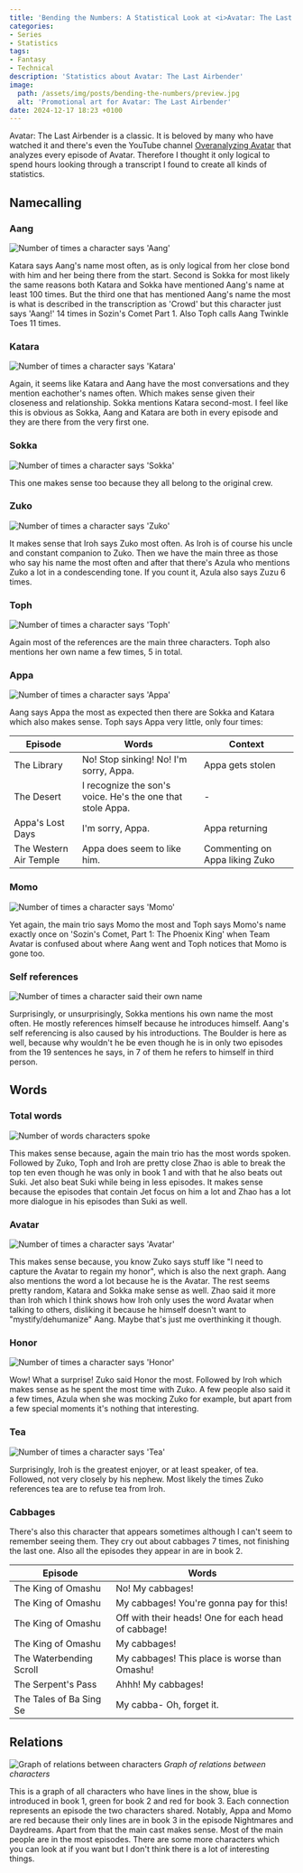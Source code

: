 ```yaml
---
title: 'Bending the Numbers: A Statistical Look at <i>Avatar: The Last Airbender</i>'
categories:
- Series
- Statistics
tags:
- Fantasy
- Technical
description: 'Statistics about Avatar: The Last Airbender'
image:
  path: /assets/img/posts/bending-the-numbers/preview.jpg
  alt: 'Promotional art for Avatar: The Last Airbender'
date: 2024-12-17 18:23 +0100
---
```

Avatar: The Last Airbender is a classic. It is beloved by many who have watched it and there's even the YouTube channel [Overanalyzing Avatar](https://www.youtube.com/@overanalyzingavatar) that analyzes every episode of Avatar. Therefore I thought it only logical to spend hours looking through a transcript I found to create all kinds of statistics.

## Namecalling

### Aang

![Number of times a character says 'Aang'](/assets/img/posts/bending-the-numbers/aang.png)

Katara says Aang's name most often, as is only logical from her close bond with him and her being there from the start. Second is Sokka for most likely the same reasons both Katara and Sokka have mentioned Aang's name at least 100 times. But the third one that has mentioned Aang's name the most is what is described in the transcription as 'Crowd' but this character just says 'Aang!' 14 times in Sozin's Comet Part 1. Also Toph calls Aang Twinkle Toes 11 times.

### Katara

![Number of times a character says 'Katara'](/assets/img/posts/bending-the-numbers/katara.png)

Again, it seems like Katara and Aang have the most conversations and they mention eachother's names often. Which makes sense given their closeness and relationship. Sokka mentions Katara second-most. I feel like this is obvious as Sokka, Aang and Katara are both in every episode and they are there from the very first one.

### Sokka

![Number of times a character says 'Sokka'](/assets/img/posts/bending-the-numbers/sokka.png)

This one makes sense too because they all belong to the original crew.

### Zuko

![Number of times a character says 'Zuko'](/assets/img/posts/bending-the-numbers/zuko.png)

It makes sense that Iroh says Zuko most often. As Iroh is of course his uncle and constant companion to Zuko. Then we have the main three as those who say his name the most often and after that there's Azula who mentions Zuko a lot in a condescending tone. If you count it, Azula also says Zuzu 6 times.

### Toph

![Number of times a character says 'Toph'](/assets/img/posts/bending-the-numbers/toph.png)

Again most of the references are the main three characters. Toph also mentions her own name a few times, 5 in total.

### Appa

![Number of times a character says 'Appa'](/assets/img/posts/bending-the-numbers/appa.png)

Aang says Appa the most as expected then there are Sokka and Katara which also makes sense. Toph says Appa very little, only four times:

| Episode                | Words                                                      | Context                        |
| ---------------------- | ---------------------------------------------------------- | ------------------------------ |
| The Library            | No! Stop sinking! No! I'm sorry, Appa.                     | Appa gets stolen               |
| The Desert             | I recognize the son's voice. He's the one that stole Appa. | -                              |
| Appa's Lost Days       | I'm sorry, Appa.                                           | Appa returning                 |
| The Western Air Temple | Appa  does seem to like him.                               | Commenting on Appa liking Zuko |

### Momo

![Number of times a character says 'Momo'](/assets/img/posts/bending-the-numbers/momo.png)

Yet again, the main trio says Momo the most and Toph says Momo's name exactly once on 'Sozin's Comet, Part 1: The Phoenix King' when Team Avatar is confused about where Aang went and Toph notices that Momo is gone too.

### Self references

![Number of times a character said their own name](/assets/img/posts/bending-the-numbers/self_reference.png)

Surprisingly, or unsurprisingly, Sokka mentions his own name the most often. He mostly references himself because he introduces himself. Aang's self referencing is also caused by his introductions. The Boulder is here as well, because why wouldn't he be even though he is in only two episodes from the 19 sentences he says, in 7 of them he refers to himself in third person.

## Words

### Total words

![Number of words characters spoke](/assets/img/posts/bending-the-numbers/total_words.png)

This makes sense because, again the main trio has the most words spoken. Followed by Zuko, Toph and Iroh are pretty close Zhao is able to break the top ten even though he was only in book 1 and with that he also beats out Suki. Jet also beat Suki while being in less episodes. It makes sense because the episodes that contain Jet focus on him a lot and Zhao has a lot more dialogue in his episodes than Suki as well.

### Avatar

![Number of times a character says 'Avatar'](/assets/img/posts/bending-the-numbers/avatar.png)

This makes sense because, you know Zuko says stuff like "I need to capture the Avatar to regain my honor", which is also the next graph. Aang also mentions the word a lot because he is the Avatar. The rest seems pretty random, Katara and Sokka make sense as well. Zhao said it more than Iroh which I think shows how Iroh only uses the word Avatar when talking to others, disliking it because he himself doesn't want to "mystify/dehumanize" Aang. Maybe that's just me overthinking it though.

### Honor

![Number of times a character says 'Honor'](/assets/img/posts/bending-the-numbers/honor.png)

Wow! What a surprise! Zuko said Honor the most. Followed by Iroh which makes sense as he spent the most time with Zuko. A few people also said it a few times, Azula when she was mocking Zuko for example, but apart from a few special moments it's nothing that interesting.

### Tea

![Number of times a character says 'Tea'](/assets/img/posts/bending-the-numbers/tea.png)

Surprisingly, Iroh is the greatest enjoyer, or at least speaker, of tea. Followed, not very closely by his nephew. Most likely the times Zuko references tea are to refuse tea from Iroh.

### Cabbages

There's also this character that appears sometimes although I can't seem to remember seeing them. They cry out about cabbages 7 times, not finishing the last one. Also all the episodes they appear in are in book 2.

| Episode                 | Words                                               |
| ----------------------- | --------------------------------------------------- |
| The King of Omashu      | No! My cabbages!                                    |
| The King of Omashu      | My cabbages! You're gonna pay for this!             |
| The King of Omashu      | Off with their heads! One for each head of cabbage! |
| The King of Omashu      | My cabbages!                                        |
| The Waterbending Scroll | My cabbages! This place is worse than Omashu!       |
| The Serpent's Pass      | Ahhh! My cabbages!                                  |
| The Tales of Ba Sing Se | My cabba- Oh, forget it.                            |

## Relations

![Graph of relations between characters](/assets/img/posts/bending-the-numbers/graph.png)
_Graph of relations between characters_

This is a graph of all characters who have lines in the show, blue is introduced in book 1, green for book 2 and red for book 3. Each connection represents an episode the two characters shared. Notably, Appa and Momo are red because their only lines are in book 3 in the episode Nightmares and Daydreams. Apart from that the main cast makes sense. Most of the main people are in the most episodes. There are some more characters which you can look at if you want but I don't think there is a lot of interesting things.
